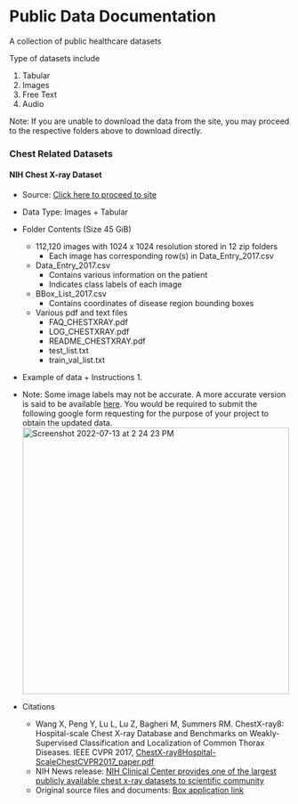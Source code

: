 # Public Data Documentation

A collection of public healthcare datasets

Type of datasets include 

1. Tabular 
2. Images 
3. Free Text 
4. Audio 

Note: If you are unable to download the data from the site, you may proceed to the respective folders above to download directly. 

### Chest Related Datasets

#### NIH Chest X-ray Dataset
  -   Source: [Click here to proceed to site](https://www.kaggle.com/datasets/nih-chest-xrays/data?resource=download)
  -   Data Type: Images + Tabular 
  -   Folder Contents (Size 45 GiB)
      - 112,120 images with 1024 x 1024 resolution stored in 12 zip folders
        - Each image has corresponding row(s) in Data_Entry_2017.csv   
      - Data_Entry_2017.csv
        - Contains various information on the patient 
        - Indicates class labels of each image 
      - BBox_List_2017.csv 
        - Contains coordinates of disease region bounding boxes
      - Various pdf and text files 
        - FAQ_CHESTXRAY.pdf 
        - LOG_CHESTXRAY.pdf
        - README_CHESTXRAY.pdf
        - test_list.txt
        - train_val_list.txt
  -   Example of data + Instructions 
      1. 

  -   Note: Some image labels may not be accurate. A more accurate version is said to be available [here](https://cloud.google.com/healthcare-api/docs/resources/public-datasets/nih-chest#additional_labels). You would be required to submit the following google form requesting for the purpose of your project to obtain the updated data.  <img width="479" alt="Screenshot 2022-07-13 at 2 24 23 PM" src="https://user-images.githubusercontent.com/66881214/178664900-deb7670c-3451-4049-98b5-bc253878be0a.png">

  -   Citations
      - Wang X, Peng Y, Lu L, Lu Z, Bagheri M, Summers RM. ChestX-ray8: Hospital-scale Chest X-ray Database and Benchmarks on Weakly-Supervised Classification and Localization of Common Thorax Diseases. IEEE CVPR 2017, [ChestX-ray8Hospital-ScaleChestCVPR2017_paper.pdf](https://openaccess.thecvf.com/content_cvpr_2017/papers/Wang_ChestX-ray8_Hospital-Scale_Chest_CVPR_2017_paper.pdf)
      - NIH News release: [NIH Clinical Center provides one of the largest publicly available chest x-ray datasets to scientific community](https://www.nih.gov/news-events/news-releases/nih-clinical-center-provides-one-largest-publicly-available-chest-x-ray-datasets-scientific-community)
      - Original source files and documents: [Box application link](https://nihcc.app.box.com/v/ChestXray-NIHCC/folder/36938765345)
